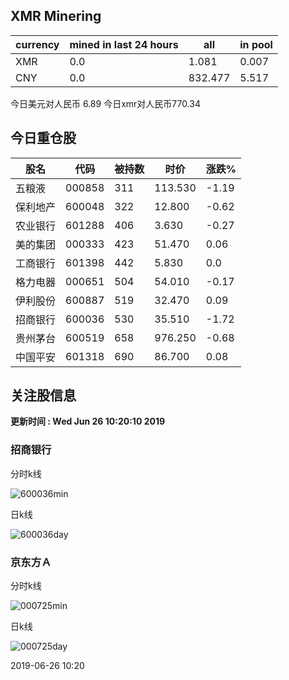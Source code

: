 ## XMR Minering

|currency|mined in last 24 hours|all|in pool|
|---|---|---|---|
|XMR|0.0|1.081|0.007|
|CNY|0.0|832.477|5.517|

今日美元对人民币 6.89	今日xmr对人民币770.34


## 今日重仓股 

|股名|代码|被持数|时价|涨跌%|
|---|---|---|---|---|
|五粮液|000858|311|113.530|-1.19|
|保利地产|600048|322|12.800|-0.62|
|农业银行|601288|406|3.630|-0.27|
|美的集团|000333|423|51.470|0.06|
|工商银行|601398|442|5.830|0.0|
|格力电器|000651|504|54.010|-0.17|
|伊利股份|600887|519|32.470|0.09|
|招商银行|600036|530|35.510|-1.72|
|贵州茅台|600519|658|976.250|-0.68|
|中国平安|601318|690|86.700|0.08|

## 关注股信息
**更新时间 : Wed Jun 26 10:20:10 2019**
### 招商银行 
分时k线

![600036min](http://image.sinajs.cn/newchart/min/n/sh600036.gif)

日k线

![600036day](http://image.sinajs.cn/newchart/daily/n/sh600036.gif)

### 京东方Ａ 
分时k线

![000725min](http://image.sinajs.cn/newchart/min/n/sz000725.gif)

日k线

![000725day](http://image.sinajs.cn/newchart/daily/n/sz000725.gif)

2019-06-26 10:20
